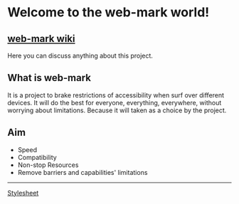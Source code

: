 # Welcome to the web-mark world!
## <a href="https://github.com/amalbenny/web-mark/wiki">web-mark wiki</a>
Here you can discuss anything about this project.

## What is web-mark
It is a project to brake restrictions of accessibility when surf over different devices.
 It will do the best for everyone, everything, everywhere, without worrying about limitations.
 Because it will taken as a choice by the project.

## Aim
- Speed
- Compatibility
- Non-stop Resources
- Remove barriers and capabilities' limitations 
<hr/>
 <a href="https://github.com/amalbenny/web-mark">Stylesheet</a>
